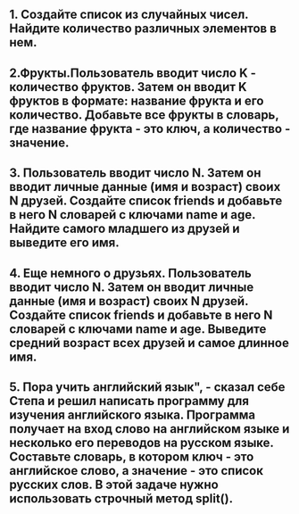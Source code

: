 ## 1. Создайте список из случайных чисел. Найдите количество различных элементов в нем.

## 2.Фрукты.Пользователь вводит число K - количество фруктов. Затем он вводит K фруктов в формате: название фрукта и его количество. Добавьте все фрукты в словарь, где название фрукта - это ключ, а количество - значение.

## 3. Пользователь вводит число N. Затем он вводит личные данные (имя и возраст) своих N друзей. Создайте список friends и добавьте в него N словарей с ключами name и age. Найдите самого младшего из друзей и выведите его имя.

## 4. Еще немного о друзьях. Пользователь вводит число N. Затем он вводит личные данные (имя и возраст) своих N друзей. Создайте список friends и добавьте в него N словарей с ключами name и age. Выведите средний возраст всех друзей и самое длинное имя.

## 5. Пора учить английский язык", - сказал себе Степа и решил написать программу для изучения английского языка. Программа получает на вход слово на английском языке и несколько его переводов на русском языке. Составьте словарь, в котором ключ - это английское слово, а значение - это список русских слов. В этой задаче нужно использовать строчный метод split().